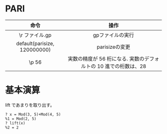 # PARI



| 命令 | 操作 |
| :--: | :--: |
| \r ファイル.gp | gpファイルの実行 |
| default(parisize, 120000000) | parisizeの変更 |
| \p 56 | 実数の精度が 56 桁になる. 実数のデフォルトの 10 進での桁数は、28 |


# 基本演算

lift であまりを取り出す。

```PARI:
? x = Mod(3, 5)+Mod(4, 5)                                                                     
%1 = Mod(2, 5)
? lift(x)
%2 = 2
```
